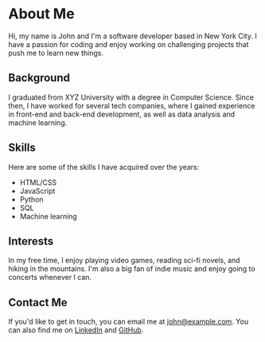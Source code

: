 # About Me

Hi, my name is John and I'm a software developer based in New York City. I have a passion for coding and enjoy working on challenging projects that push me to learn new things.

## Background

I graduated from XYZ University with a degree in Computer Science. Since then, I have worked for several tech companies, where I gained experience in front-end and back-end development, as well as data analysis and machine learning.

## Skills

Here are some of the skills I have acquired over the years:

- HTML/CSS
- JavaScript
- Python
- SQL
- Machine learning

## Interests

In my free time, I enjoy playing video games, reading sci-fi novels, and hiking in the mountains. I'm also a big fan of indie music and enjoy going to concerts whenever I can.

## Contact Me

If you'd like to get in touch, you can email me at [john@example.com](mailto:john@example.com). You can also find me on [LinkedIn](https://www.linkedin.com/in/john-doe/) and [GitHub](https://github.com/john-doe).
